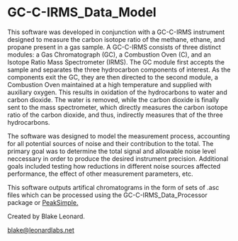 # GC-C-IRMS_Data_Model

This software was developed in conjunction with a GC-C-IRMS instrument designed to measure the carbon isotope ratio of the methane, ethane, and propane present in a gas sample.  A GC-C-IRMS consists of three distinct modules: a Gas Chromatograph (GC), a Combustion Oven (C), and an Isotope Ratio Mass Spectrometer (IRMS). The GC module first accepts the sample and separates the three hydrocarbon components of interest. As the components exit the GC, they are then directed to the second module, a Combustion Oven maintained at a high temperature and supplied with auxiliary oxygen. This results in oxidation of the hydrocarbons to water and carbon dioxide. The water is removed, while the carbon dioxide is finally sent to the mass spectrometer, which directly measures the carbon isotope ratio of the carbon dioxide, and thus, indirectly measures that of the three hydrocarbons.

The software was designed to model the measurement process, accounting for all potential sources of noise and their contribution to the total.  The primary goal was to determine the total signal and allowable noise level neccessary in order to produce the desired instrument precision.  Additional goals included testing how reductions in different noise sources affected performance, the effect of other measurement parameters, etc.

This software outputs artifical chromatograms in the form of sets of .asc files which can be processed using the GC-C-IRMS_Data_Processor package or [PeakSimple.](http://www.srigc.com/pages/software_downloads/)


Created by Blake Leonard.

blake@leonardlabs.net
